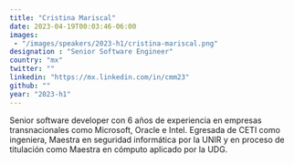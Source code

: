 ```yaml
---
title: "Cristina Mariscal"
date: 2023-04-19T00:03:46-06:00
images: 
 - "/images/speakers/2023-h1/cristina-mariscal.png"
designation : "Senior Software Engineer"
country: "mx"
twitter: ""
linkedin: "https://mx.linkedin.com/in/cmm23"
github: ""
year: "2023-h1"
---
```


Senior software developer con 6 años de experiencia en empresas transnacionales como Microsoft, Oracle e Intel. Egresada de CETI como ingeniera, Maestra en seguridad informática por la UNIR y en proceso de titulación como Maestra en cómputo aplicado por la UDG.
